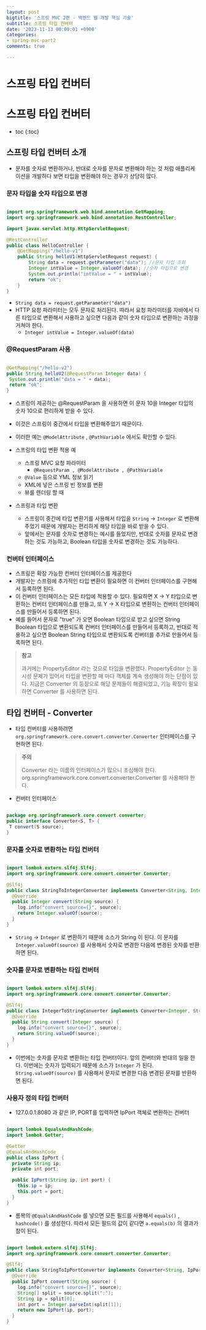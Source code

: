 ```yaml
---
layout: post
bigtitle: '스프링 MVC 2편 - 백엔드 웹 개발 핵심 기술'
subtitle: 스프링 타입 컨버터
date: '2023-11-13 00:00:01 +0900'
categories:
- spring-mvc-part2
comments: true

---
```


# 스프링 타입 컨버터

# 스프링 타입 컨버터

* toc
{:toc}

## 스프링 타입 컨버터 소개
+ 문자를 숫자로 변환하거나, 반대로 숫자를 문자로 변환해야 하는 것 처럼 애플리케이션을 개발하다 보면 타입을 변환해야 하는 경우가 상당히 많다.

### 문자 타입을 숫자 타입으로 변경

~~~java

import org.springframework.web.bind.annotation.GetMapping;
import org.springframework.web.bind.annotation.RestController;

import javax.servlet.http.HttpServletRequest;

@RestController
public class HelloController {
    @GetMapping("/hello-v1")
    public String helloV1(HttpServletRequest request) {
        String data = request.getParameter("data"); //문자 타입 조회
        Integer intValue = Integer.valueOf(data); //숫자 타입으로 변경
        System.out.println("intValue = " + intValue);
        return "ok";
    }
}

~~~

+ ```String data = request.getParameter("data")``` 
+ HTTP 요청 파라미터는 모두 문자로 처리된다. 따라서 요청 파라미터를 자바에서 다른 타입으로 변환해서 사용하고 싶으면 다음과 같이 숫자 타입으로 변환하는 과정을 거쳐야 한다.
  + ```Integer intValue = Integer.valueOf(data)```

### @RequestParam 사용

~~~java

@GetMapping("/hello-v2")
public String helloV2(@RequestParam Integer data) {
 System.out.println("data = " + data);
 return "ok";
}

~~~

+ 스프링이 제공하는 @RequestParam 을 사용하면 이 문자 10을 Integer 타입의 숫자 10으로 편리하게 받을 수 있다. 
+ 이것은 스프링이 중간에서 타입을 변환해주었기 때문이다.
+ 이러한 예는 ```@ModelAttribute``` , ```@PathVariable``` 에서도 확인할 수 있다.

+ 스프링의 타입 변환 적용 예
  + 스프링 MVC 요청 파라미터
    + ```@RequestParam , @ModelAttribute , @PathVariable```
  + ```@Value``` 등으로 YML 정보 읽기
  + XML에 넣은 스프링 빈 정보를 변환
  + 뷰를 렌더링 할 때

+ 스프링과 타입 변환
  + 스프링이 중간에 타입 변환기를 사용해서 타입을 ```String``` -> ```Integer``` 로 변환해주었기 때문에 개발자는 편리하게 해당 타입을 바로 받을 수 있다.
  + 앞에서는 문자를 숫자로 변경하는 예시를 들었지만, 반대로 숫자를 문자로 변경하는 것도 가능하고, Boolean 타입을 숫자로 변경하는 것도 가능하다.

### 컨버터 인터페이스
+ 스프링은 확장 가능한 컨버터 인터페이스를 제공한다
+ 개발자는 스프링에 추가적인 타입 변환이 필요하면 이 컨버터 인터페이스를 구현해서 등록하면 된다.
+ 이 컨버터 인터페이스는 모든 타입에 적용할 수 있다. 필요하면 X -> Y 타입으로 변환하는 컨버터 인터페이스를 만들고, 또 Y -> X 타입으로 변환하는 컨버터 인터페이스를 만들어서 등록하면 된다.
+ 예를 들어서 문자로 "true" 가 오면 Boolean 타입으로 받고 싶으면 String Boolean 타입으로 변환되도록 컨버터 인터페이스를 만들어서 등록하고, 반대로 적용하고 싶으면 Boolean String 타입으로 변환되도록 컨버터를 추가로 만들어서 등록하면 된다.

> **참고** 
>
> 과거에는 PropertyEditor 라는 것으로 타입을 변환했다. PropertyEditor 는 동시성 문제가 있어서
> 타입을 변환할 때 마다 객체를 계속 생성해야 하는 단점이 있다. 지금은 Converter 의 등장으로 해당
> 문제들이 해결되었고, 기능 확장이 필요하면 Converter 를 사용하면 된다.

## 타입 컨버터 - Converter
+ 타입 컨버터를 사용하려면 ```org.springframework.core.convert.converter.Converter``` 인터페이스를 구현하면 된다. 

> **주의**
> 
> Converter 라는 이름의 인터페이스가 많으니 조심해야 한다.
> org.springframework.core.convert.converter.Converter 를 사용해야 한다.

+ 컨버터 인터페이스

~~~java

package org.springframework.core.convert.converter;
public interface Converter<S, T> {
 T convert(S source);
}

~~~

### 문자를 숫자로 변환하는 타입 컨버터

~~~java

import lombok.extern.slf4j.Slf4j;
import org.springframework.core.convert.converter.Converter;

@Slf4j
public class StringToIntegerConverter implements Converter<String, Integer> {
  @Override
  public Integer convert(String source) {
    log.info("convert source={}", source);
    return Integer.valueOf(source);
  }
}

~~~

+ ```String``` -> ```Integer``` 로 변환하기 때문에 소스가 String 이 된다. 이 문자를 ```Integer.valueOf(source)``` 를 사용해서 숫자로 변경한 다음에 변경된 숫자를 반환하면 된다.

### 숫자를 문자로 변환하는 타입 컨버터

~~~java

import lombok.extern.slf4j.Slf4j;
import org.springframework.core.convert.converter.Converter;

@Slf4j
public class IntegerToStringConverter implements Converter<Integer, String> {
  @Override
  public String convert(Integer source) {
    log.info("convert source={}", source);
    return String.valueOf(source);
  }
}

~~~

+ 이번에는 숫자를 문자로 변환하는 타입 컨버터이다. 앞의 컨버터와 반대의 일을 한다. 이번에는 숫자가 입력되기 때문에 소스가 ```Integer``` 가 된다. ```String.valueOf(source)``` 를 사용해서 문자로 변경한 다음 변경된 문자를 반환하면 된다.

### 사용자 정의 타입 컨버터
+ 127.0.0.1:8080 과 같은 IP, PORT를 입력하면 IpPort 객체로 변환하는 컨버터

~~~java

import lombok.EqualsAndHashCode;
import lombok.Getter;

@Getter
@EqualsAndHashCode
public class IpPort {
  private String ip;
  private int port;

  public IpPort(String ip, int port) {
    this.ip = ip;
    this.port = port;
  }
}

~~~

+ 롬복의 ```@EqualsAndHashCode``` 를 넣으면 모든 필드를 사용해서 ```equals()``` , ```hashcode()``` 를 생성한다. 따라서 모든 필드의 값이 같다면 ```a.equals(b)``` 의 결과가 참이 된다.

~~~java

import lombok.extern.slf4j.Slf4j;
import org.springframework.core.convert.converter.Converter;

@Slf4j
public class StringToIpPortConverter implements Converter<String, IpPort> {
  @Override
  public IpPort convert(String source) {
    log.info("convert source={}", source);
    String[] split = source.split(":");
    String ip = split[0];
    int port = Integer.parseInt(split[1]);
    return new IpPort(ip, port);
  }
}

~~~
